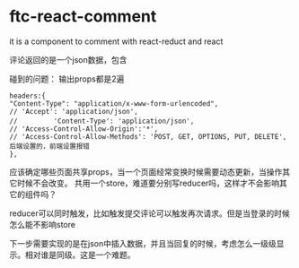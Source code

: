 # ftc-react-comment
it is a component to comment with react-reduct and react

评论返回的是一个json数据，包含

碰到的问题：
输出props都是2遍
```
headers:{ 
"Content-Type": "application/x-www-form-urlencoded",
// 'Accept': 'application/json',
//    　　　'Content-Type': 'application/json',
// 'Access-Control-Allow-Origin':'*',
// 'Access-Control-Allow-Methods': 'POST, GET, OPTIONS, PUT, DELETE',后端设置的，前端设置报错
},
```

应该确定哪些页面共享props，当一个页面经常变换时候需要动态更新，当操作其它时候不会改变。
共用一个store，难道要分别写reducer吗，这样才不会影响其它的组件吗？

reducer可以同时触发，比如触发提交评论可以触发再次请求。但是当登录的时候怎么能不影响store

下一步需要实现的是在json中插入数据，并且当回复的时候，考虑怎么一级级显示。相对谁是同级。这是一个难题。